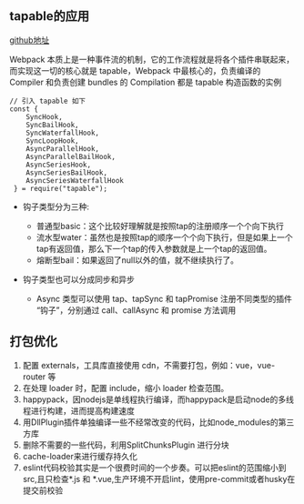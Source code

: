 ## tapable的应用
[github地址](https://github.com/webpack/tapable/tree/tapable-1)

Webpack 本质上是一种事件流的机制，它的工作流程就是将各个插件串联起来，而实现这一切的核心就是 tapable，Webpack 中最核心的，负责编译的 Compiler 和负责创建 bundles 的 Compilation 都是 tapable 构造函数的实例
```
// 引入 tapable 如下
const {
    SyncHook,
    SyncBailHook,
    SyncWaterfallHook,
    SyncLoopHook,
    AsyncParallelHook,
    AsyncParallelBailHook,
    AsyncSeriesHook,
    AsyncSeriesBailHook,
    AsyncSeriesWaterfallHook
 } = require("tapable");
```
* 钩子类型分为三种:
    * 普通型basic：这个比较好理解就是按照tap的注册顺序一个个向下执行
    * 流水型water：虽然也是按照tap的顺序一个个向下执行，但是如果上一个tap有返回值，那么下一个tap的传入参数就是上一个tap的返回值。
    * 熔断型bail：如果返回了null以外的值，就不继续执行了。

* 钩子类型也可以分成同步和异步
    * Async 类型可以使用 tap、tapSync 和 tapPromise 注册不同类型的插件 “钩子”，分别通过 call、callAsync 和 promise 方法调用

## 打包优化
1. 配置 externals，工具库直接使用 cdn，不需要打包，例如：vue，vue-router 等
2. 在处理 loader 时，配置 include，缩小 loader 检查范围。
3. happypack，因nodejs是单线程执行编译，而happypack是启动node的多线程进行构建，进而提高构建速度
4. 用DllPlugin插件单独编译一些不经常改变的代码，比如node_modules的第三方库
5. 删除不需要的一些代码，利用SplitChunksPlugin 进行分块
6. cache-loader来进行缓存持久化
7. eslint代码校验其实是一个很费时间的一个步奏。可以把eslint的范围缩小到src,且只检查*.js 和 *.vue,生产环境不开启lint，使用pre-commit或者husky在提交前校验